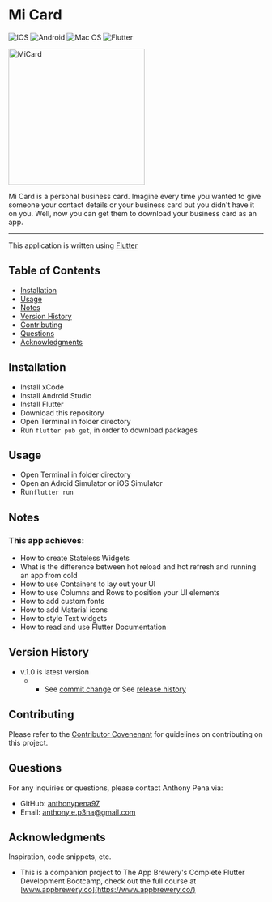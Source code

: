 # Mi Card

![IOS](https://img.shields.io/badge/iOS-000000?style=for-the-badge&logo=ios&logoColor=white) 
![Android](https://img.shields.io/badge/Android-3DDC84?style=for-the-badge&logo=android&logoColor=white) 
![Mac OS](https://img.shields.io/badge/mac%20os-000000?style=for-the-badge&logo=macos&logoColor=F0F0F0)
![Flutter](https://img.shields.io/badge/Flutter-%2302569B.svg?style=for-the-badge&logo=Flutter&logoColor=white)

<img width="269" alt="MiCard" src="https://user-images.githubusercontent.com/79285555/178571411-ed76e29d-27c6-47ea-ac76-eaea16cb7c6f.png">

Mi Card is a personal business card. Imagine every time you wanted to give someone your contact details or your business card but you didn't have it on you. Well, now you can get them to download your business card as an app.

<hr>

This application is written using [Flutter](https://flutter.dev/)

## Table of Contents

- [Installation](#installation)
- [Usage](#usage)
- [Notes](#notes)
- [Version History](#version)
- [Contributing](#contributing)
- [Questions](#questions)
- [Acknowledgments](#acknowledgments)

## Installation

- Install xCode
- Install Android Studio
- Install Flutter
- Download this repository
- Open Terminal in folder directory
- Run `flutter pub get`, in order to download packages

## Usage

- Open Terminal in folder directory
- Open an Adroid Simulator or iOS Simulator
- Run`flutter run`

## Notes

### This app achieves:

* How to create Stateless Widgets
* What is the difference between hot reload and hot refresh and running an app from cold
* How to use Containers to lay out your UI
* How to use Columns and Rows to position your UI elements
* How to add custom fonts
* How to add Material icons
* How to style Text widgets
* How to read and use Flutter Documentation

## Version History

- v.1.0 is latest version
  - - See [commit change](https://github.com/anthonypena97/mi-card/commits/main) or See [release history](https://github.com/anthonypena97/mi-card/releases)

## Contributing

Please refer to the [Contributor Covenenant](https://www.contributor-covenant.org/) for guidelines on contributing on this project.

## Questions

For any inquiries or questions, please contact Anthony Pena via:

- GitHub: [anthonypena97](https://github.com/anthonypena97)
- Email: <anthony.e.p3na@gmail.com>

## Acknowledgments

Inspiration, code snippets, etc.
- This is a companion project to The App Brewery's Complete Flutter Development Bootcamp, check out the full course at [www.appbrewery.co](https://www.appbrewery.co/)
